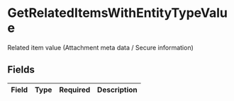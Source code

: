 # GetRelatedItemsWithEntityTypeValue

Related item value (Attachment meta data / Secure information)


## Fields

| Field       | Type        | Required    | Description |
| ----------- | ----------- | ----------- | ----------- |